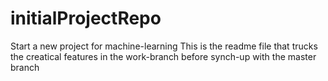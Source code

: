 # initialProjectRepo
Start a new project for machine-learning
This is the readme file that trucks the creatical features in the work-branch before synch-up with the master branch
